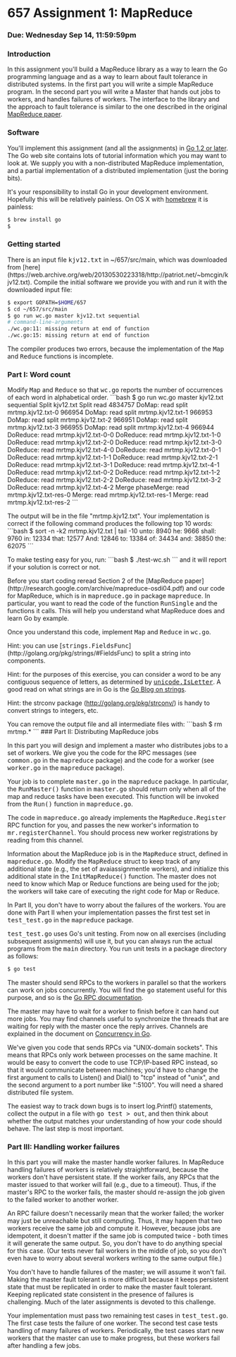 # 657 Assignment 1: MapReduce
### Due: Wednesday Sep 14, 11:59:59pm

### Introduction

In this assignment you'll build a MapReduce library as a way to learn the Go
programming language and as a way to learn about fault tolerance in
distributed systems. In the first part you will write a simple
MapReduce program. In the second part you will write a Master that
hands out jobs to workers, and handles failures of workers. The
interface to the library and the approach to fault tolerance is
similar to the one described in the original
[MapReduce paper](http://research.google.com/archive/mapreduce-osdi04.pdf).

### Software

You'll implement this assignment (and all the assignments) in [Go 1.2 or
later](http://www.golang.org/). The Go web site contains lots of
tutorial information which you may want to look at. We supply you with
a non-distributed MapReduce implementation, and a partial
implementation of a distributed implementation (just the boring bits).

It's your responsibility to install Go in your development
environment. Hopefully this will be relatively painless. On OS X
with [homebrew](http://brew.sh/) it is painless:

```bash
$ brew install go
$
```

### Getting started

<p> There is an input file <tt>kjv12.txt</tt> in ~/657/src/main, which was
downloaded from [here](https://web.archive.org/web/20130530223318/http://patriot.net/~bmcgin/kjv12.txt).
Compile the initial software we provide you with and run it with the downloaded input
file:

```bash
$ export GOPATH=$HOME/657
$ cd ~/657/src/main
$ go run wc.go master kjv12.txt sequential
# command-line-arguments
./wc.go:11: missing return at end of function
./wc.go:15: missing return at end of function
```

<p>The compiler produces two errors, because the implementation of the
<tt>Map</tt> and <tt>Reduce</tt> functions is incomplete.

### Part I: Word count

<p>Modify <tt>Map</tt> and <tt>Reduce</tt> so that <tt>wc.go</tt> reports the
number of occurrences of each word in alphabetical order.
```bash
$ go run wc.go master kjv12.txt sequential
Split kjv12.txt
Split read 4834757
DoMap: read split mrtmp.kjv12.txt-0 966954
DoMap: read split mrtmp.kjv12.txt-1 966953
DoMap: read split mrtmp.kjv12.txt-2 966951
DoMap: read split mrtmp.kjv12.txt-3 966955
DoMap: read split mrtmp.kjv12.txt-4 966944
DoReduce: read mrtmp.kjv12.txt-0-0
DoReduce: read mrtmp.kjv12.txt-1-0
DoReduce: read mrtmp.kjv12.txt-2-0
DoReduce: read mrtmp.kjv12.txt-3-0
DoReduce: read mrtmp.kjv12.txt-4-0
DoReduce: read mrtmp.kjv12.txt-0-1
DoReduce: read mrtmp.kjv12.txt-1-1
DoReduce: read mrtmp.kjv12.txt-2-1
DoReduce: read mrtmp.kjv12.txt-3-1
DoReduce: read mrtmp.kjv12.txt-4-1
DoReduce: read mrtmp.kjv12.txt-0-2
DoReduce: read mrtmp.kjv12.txt-1-2
DoReduce: read mrtmp.kjv12.txt-2-2
DoReduce: read mrtmp.kjv12.txt-3-2
DoReduce: read mrtmp.kjv12.txt-4-2
Merge phaseMerge: read mrtmp.kjv12.txt-res-0
Merge: read mrtmp.kjv12.txt-res-1
Merge: read mrtmp.kjv12.txt-res-2
```

<p>The output will be in the file "mrtmp.kjv12.txt". Your implementation is
correct if the following command produces the following top 10 words:
```bash
$ sort -n -k2 mrtmp.kjv12.txt | tail -10
unto: 8940
he: 9666
shall: 9760
in: 12334
that: 12577
And: 12846
to: 13384
of: 34434
and: 38850
the: 62075
```

<p>To make testing easy for you, run:
```bash
$ ./test-wc.sh
```
and it will report if your solution is correct or not.

<p>Before you start coding reread Section 2 of the [MapReduce
paper](http://research.google.com/archive/mapreduce-osdi04.pdf) and our code for MapReduce, which is in <tt>mapreduce.go</tt> in
package <tt>mapreduce</tt>. In particular, you want to read the code of the
function <tt>RunSingle</tt> and the functions it calls. This will help you 
understand what MapReduce does and learn Go by example.

<p>Once you understand this code, implement <tt>Map</tt> and <tt>Reduce</tt> in
<tt>wc.go</tt>.

<p>
Hint: you can use
[<tt>strings.FieldsFunc</tt>](http://golang.org/pkg/strings/#FieldsFunc)
to split a string into components.

Hint: for the purposes of this exercise, you can consider a word to be
any contiguous sequence of letters, as determined by
[<tt>unicode.IsLetter</tt>](http://golang.org/pkg/unicode/#IsLetter).
A good read on what strings are in Go is the [Go Blog on strings](http://blog.golang.org/strings).

Hint: the strconv package (http://golang.org/pkg/strconv/) is handy to
convert strings to integers, etc.

<p>You can remove the output file and all intermediate files with:
```bash
$ rm mrtmp.*
```
### Part II: Distributing MapReduce jobs

In this part you will design and implement a master who distributes
jobs to a set of workers. We give you the code for the RPC messages
(see <tt>common.go</tt> in the <tt>mapreduce</tt> package) and the code
for a worker (see <tt>worker.go</tt> in the <tt>mapreduce</tt> package).

Your job is to complete <tt>master.go</tt> in the <tt>mapreduce</tt>
package. In particular, the <tt>RunMaster()</tt> function in
<tt>master.go</tt> should return only when all of the map and reduce tasks
have been executed. This function will be invoked from the <tt>Run()</tt>
function in <tt>mapreduce.go</tt>.

The code in <tt>mapreduce.go</tt> already implements the
<tt>MapReduce.Register</tt> RPC function for you, and passes the new
worker's information to <tt>mr.registerChannel</tt>. You should process
new worker registrations by reading from this channel.

Information about the MapReduce job is in the <tt>MapReduce</tt> struct,
defined in <tt>mapreduce.go</tt>. Modify the <tt>MapReduce</tt> struct to
keep track of any additional state (e.g., the set of avaiassignmentle workers),
and initialize this additional state in the <tt>InitMapReduce()</tt>
function. The master does not need to know which Map or Reduce functions
are being used for the job; the workers will take care of executing the
right code for Map or Reduce.

In Part II, you don't have to worry about the failures of the workers. You are
done with Part II when your implementation passes the first test set in
<tt>test_test.go</tt> in the <tt>mapreduce</tt> package.

<tt>test_test.go</tt> uses Go's unit testing. From now on all exercises
(including subsequent assignments) will use it, but you can always run the actual
programs from the <tt>main</tt> directory. You run unit tests in a package
directory as follows:

```bash
$ go test
```

The master should send RPCs to the workers in parallel so that the workers
can work on jobs concurrently. You will find the <tt>go</tt> statement useful
for this purpose, and so is the [Go RPC documentation](http://golang.org/pkg/net/rpc/).

The master may have to wait for a worker to finish before it can hand out
more jobs. You may find channels useful to synchronize the threads that are waiting
for reply with the master once the reply arrives. Channels are explained in the
document on [Concurrency in Go](http://golang.org/doc/effective_go.html#concurrency).

We've given you code that sends RPCs via "UNIX-domain sockets".
This means that RPCs only work between processes on the same machine.
It would be easy to convert the code to use TCP/IP-based
RPC instead, so that it would communicate between machines;
you'd have to change the first argument to calls to Listen() and Dial() to
"tcp" instead of "unix", and the second argument to a port number
like ":5100". You will need a shared distributed file system.

The easiest way to track down bugs is to insert log.Printf()
statements, collect the output in a file with <tt>go test &gt;
out</tt>, and then think about whether the output matches your
understanding of how your code should behave. The last step is most important.

### Part III: Handling worker failures

In this part you will make the master handle worker failures. In
MapReduce handling failures of workers is relatively straightforward,
because the workers don't have persistent state. If the worker fails,
any RPCs that the master issued to that worker will fail (e.g., due to
a timeout). Thus, if the master's RPC to the worker fails, the master
should re-assign the job given to the failed worker to another worker.

An RPC failure doesn't necessarily mean that the worker failed; the worker
may just be unreachable but still computing. Thus, it may happen that two
workers receive the same job and compute it. However, because jobs are
idempotent, it doesn't matter if the same job is computed twice - both times it
will generate the same output. So, you don't have to do anything special for this
case. (Our tests never fail workers in the middle of job, so you don't even have
to worry about several workers writing to the same output file.)

You don't have to handle failures of the master; we will assume it
won't fail. Making the master fault tolerant is more difficult because
it keeps persistent state that must be replicated in order to make the master
fault tolerant. Keeping replicated state consistent in the presence of
failures is challenging. Much of the later assignments is devoted to this
challenge.

Your implementation must pass two remaining test cases in
<tt>test_test.go</tt>. The first case tests the failure of one
worker. The second test case tests handling of many failures of
workers. Periodically, the test cases start new workers that the
master can use to make progress, but these workers fail after
handling a few jobs.